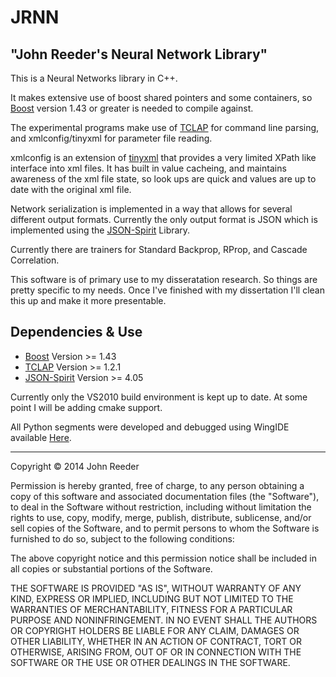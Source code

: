 # JRNN
## "John Reeder's Neural Network Library"

This is a Neural Networks library in C++. 

It makes extensive use of boost shared pointers and some containers, so [Boost](http://www.boost.org) version 1.43 or greater is needed to compile against. 

The experimental programs make use of [TCLAP](tclap.sourceforge.net) for command line parsing, and xmlconfig/tinyxml for parameter file reading. 

xmlconfig is an extension of [tinyxml](http://www.grinninglizard.com/tinyxml/) that provides a very limited XPath like interface into xml files. It has built in value cacheing, and maintains awareness of the xml file state, so look ups are quick and values are up to date with the original xml file. 

Network serialization is implemented in a way that allows for several different output formats. Currently the only output format is JSON which is implemented using the [JSON-Spirit](http://www.codeproject.com/Articles/20027/JSON-Spirit-A-C-JSON-Parser-Generator-Implemented) Library. 

Currently there are trainers for Standard Backprop, RProp, and Cascade Correlation. 

This software is of primary use to my disseratation research. So things are pretty specific to my needs. Once I've finished with my dissertation I'll clean this up and make it more presentable. 

## Dependencies & Use

*	[Boost](http://www.boost.org) Version >= 1.43
*	[TCLAP](tclap.sourceforge.net) Version >= 1.2.1
*	[JSON-Spirit](http://www.codeproject.com/Articles/20027/JSON-Spirit-A-C-JSON-Parser-Generator-Implemented) Version >= 4.05

Currently only the VS2010 build environment is kept up to date. At some point I will be adding cmake support. 

All Python segments were developed and debugged using WingIDE available [Here](http://wingware.com/). 

***
Copyright &copy; 2014 John Reeder

Permission is hereby granted, free of charge, to any person obtaining a copy
of this software and associated documentation files (the "Software"), to deal
in the Software without restriction, including without limitation the rights
to use, copy, modify, merge, publish, distribute, sublicense, and/or sell
copies of the Software, and to permit persons to whom the Software is
furnished to do so, subject to the following conditions:

The above copyright notice and this permission notice shall be included in
all copies or substantial portions of the Software.

THE SOFTWARE IS PROVIDED "AS IS", WITHOUT WARRANTY OF ANY KIND, EXPRESS OR
IMPLIED, INCLUDING BUT NOT LIMITED TO THE WARRANTIES OF MERCHANTABILITY,
FITNESS FOR A PARTICULAR PURPOSE AND NONINFRINGEMENT. IN NO EVENT SHALL THE
AUTHORS OR COPYRIGHT HOLDERS BE LIABLE FOR ANY CLAIM, DAMAGES OR OTHER
LIABILITY, WHETHER IN AN ACTION OF CONTRACT, TORT OR OTHERWISE, ARISING FROM,
OUT OF OR IN CONNECTION WITH THE SOFTWARE OR THE USE OR OTHER DEALINGS IN
THE SOFTWARE.
